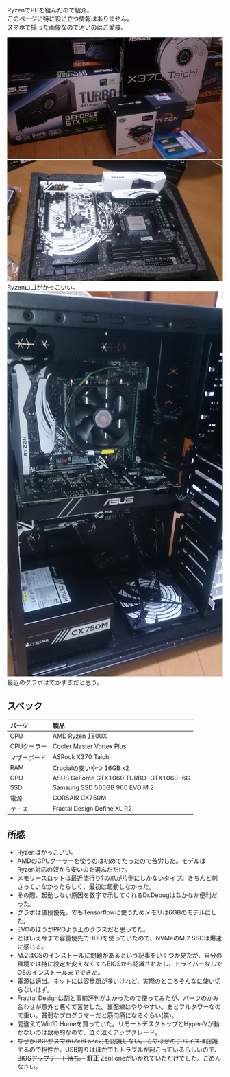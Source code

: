 RyzenでPCを組んだので紹介。  
このページに特に役に立つ情報はありません。  
スマホで撮った画像なので汚いのはご愛敬。  

![](1.JPG)  
![](2.JPG)  
Ryzenロゴがかっこいい。  
![](3.JPG)  
最近のグラボはでかすぎだと思う。  


## スペック

|パーツ|製品|
|:-----|:---|
|CPU|AMD Ryzen 1800X|
|CPUクーラー|Cooler Master Vortex Plus|
|マザーボード|ASRock X370 Taichi|
|RAM|Crucialの安いやつ 16GB x2|
|GPU|ASUS GeForce GTX1060 TURBO-GTX1060-6G|
|SSD|Samsung SSD 500GB 960 EVO M.2|
|電源|CORSAIR CX750M|
|ケース|Fractal Design Define XL R2|


## 所感

* Ryzenはかっこいい。
* AMDのCPUクーラーを使うのは初めてだったので苦労した。モデルはRyzen対応の奴から安いのを選んだだけ。
* メモリースロットは最近流行り?の爪が片側にしかないタイプ。きちんと刺さっていなかったらしく、最初は起動しなかった。
* その際、起動しない原因を数字で示してくれるDr.Debugはなかなか便利だった。
* グラボは値段優先。でもTensorflowに使うためメモリは6GBのモデルにした。
* EVOのほうがPROより上のクラスだと思ってた。
* とはいえ今まで容量優先でHDDを使っていたので、NVMeのM.2 SSDは爆速に感じる。
* M.2はOSのインストールに問題があるという記事をいくつか見たが、自分の環境では特に設定を変えなくてもBIOSから認識されたし、ドライバーなしでOSのインストールまでできた。
* 電源は適当。ネットには容量厨が多いけれど、実際のところそんなに使い切らないはず。
* Fractal Designは割と事前評判がよかったので使ってみたが、パーツのかみ合わせが意外と悪くて苦労した。裏配線はやりやすい。あとフルタワーなので重い。貧弱なプログラマーだと筋肉痛になるぐらい(笑)。
* 間違えてWin10 Homeを買っていた。リモートデスクトップとHyper-Vが動かないのは致命的なので、泣く泣くアップグレード。
* ~~なぜかUSBがスマホ(ZenFone2)を認識しない。そのほかのデバイスは認識するので相性か。USB周りはほかでもトラブルが起こっているらしいので、BIOSアップデート待ち。~~
    **訂正** ZenFoneがいかれていただけでした。ごめんなさい。
